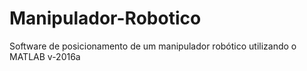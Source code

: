 # Manipulador-Robotico
Software de posicionamento de um manipulador robótico utilizando o MATLAB v-2016a
